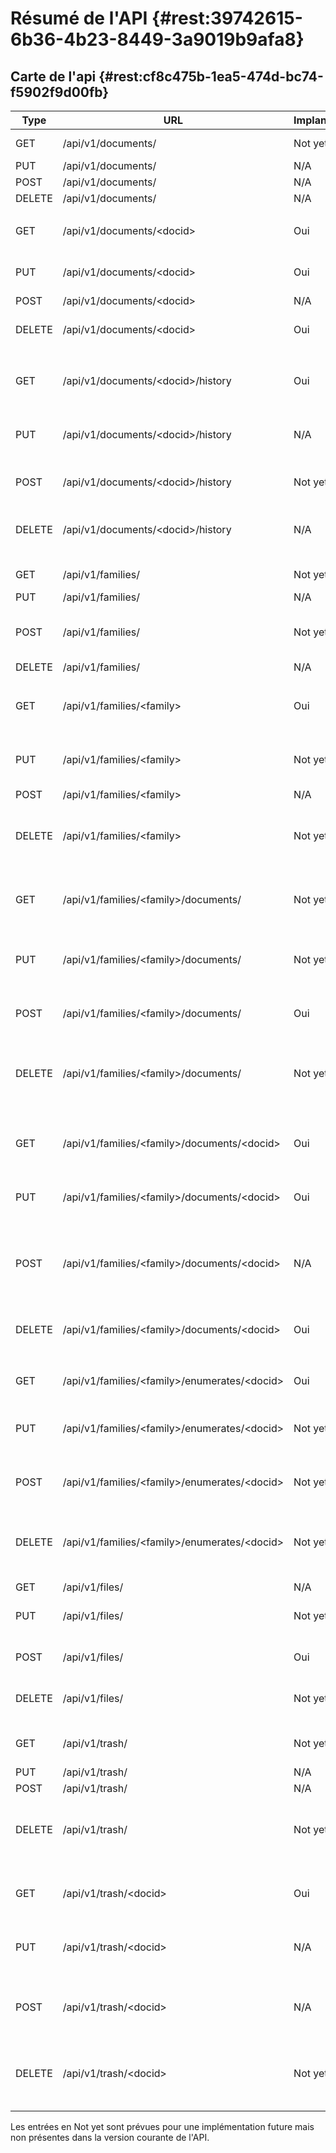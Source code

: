 # Résumé de l'API {#rest:39742615-6b36-4b23-8449-3a9019b9afa8}

## Carte de l'api {#rest:cf8c475b-1ea5-474d-bc74-f5902f9d00fb}

|  Type  |                           URL                           |               Implanté               |                       Signification                        |
| ------ | ------------------------------------------------------- | ------------------------------------ | ---------------------------------------------------------- |
| GET    | /api/v1/documents/                                      | <span class="apiTodo">Not yet</span> | Liste de documents                                         |
| PUT    | /api/v1/documents/                                      | N/A                                  | N/A                                                        |
| POST   | /api/v1/documents/                                      | N/A                                  | N/A                                                        |
| DELETE | /api/v1/documents/                                      | N/A                                  | N/A                                                        |
|        |                                                         |                                      |                                                            |
| GET    | /api/v1/documents/&lt;docid&gt;                         | Oui                                  | [Récupération d'un document][GETDOC]                       |
| PUT    | /api/v1/documents/&lt;docid&gt;                         | Oui                                  | [Mise à jour d'un document][PUTDOC]                        |
| POST   | /api/v1/documents/&lt;docid&gt;                         | N/A                                  | N/A                                                        |
| DELETE | /api/v1/documents/&lt;docid&gt;                         | Oui                                  | [Mise à la poubelle d'un document][DELDOC]                 |
|        |                                                         |                                      |                                                            |
| GET    | /api/v1/documents/&lt;docid&gt;/history                 | Oui                                  | [Récupération des messages d'historique][get_histo]        |
| PUT    | /api/v1/documents/&lt;docid&gt;/history                 | N/A                                  | N/A (Modification d'un message d'historique)               |
| POST   | /api/v1/documents/&lt;docid&gt;/history                 | <span class="apiTodo">Not yet</span> | Ajout d'un message d'historique                            |
| DELETE | /api/v1/documents/&lt;docid&gt;/history                 | N/A                                  | N/A (suppression d'un message d'historique)                |
|        |                                                         |                                      |                                                            |
| GET    | /api/v1/families/                                       | <span class="apiTodo">Not yet</span> | Liste des familles                                         |
| PUT    | /api/v1/families/                                       | N/A                                  | N/A                                                        |
| POST   | /api/v1/families/                                       | <span class="apiTodo">Not yet</span> | Création d'une nouvelle famille                            |
| DELETE | /api/v1/families/                                       | N/A                                  | N/A                                                        |
|        |                                                         |                                      |                                                            |
| GET    | /api/v1/families/&lt;family&gt;                         | Oui                                  | [Consultation du document décrivant la famille][GET_FAM]   |
| PUT    | /api/v1/families/&lt;family&gt;                         | <span class="apiTodo">Not yet</span> | Modification de la configuration de la famille             |
| POST   | /api/v1/families/&lt;family&gt;                         | N/A                                  | N/A                                                        |
| DELETE | /api/v1/families/&lt;family&gt;                         | <span class="apiTodo">Not yet</span> | Suppression de la famille et des documents associés        |
|        |                                                         |                                      |                                                            |
| GET    | /api/v1/families/&lt;family&gt;/documents/              | <span class="apiTodo">Not yet</span> | Liste des documents de cette famille                       |
| PUT    | /api/v1/families/&lt;family&gt;/documents/              | <span class="apiTodo">Not yet</span> | Modification en masse de documents de cette famille        |
| POST   | /api/v1/families/&lt;family&gt;/documents/              | Oui                                  | [Création d'un document de cette famille][POSTDOC]         |
| DELETE | /api/v1/families/&lt;family&gt;/documents/              | <span class="apiTodo">Not yet</span> | Mise à la poubelle en masse de documents de cette famille  |
|        |                                                         |                                      |                                                            |
| GET    | /api/v1/families/&lt;family&gt;/documents/&lt;docid&gt; | Oui                                  | [Récupération d'un document de la famille][GETDOC]         |
| PUT    | /api/v1/families/&lt;family&gt;/documents/&lt;docid&gt; | Oui                                  | [Mise à jour d'un document de la famille][PUTDOC]          |
| POST   | /api/v1/families/&lt;family&gt;/documents/&lt;docid&gt; | N/A                                  | N/A (Création d'un document avec un identifiant donné)     |
| DELETE | /api/v1/families/&lt;family&gt;/documents/&lt;docid&gt; | Oui                                  | [Suppression d'un document de la famille][DELDOC]          |
|        |                                                         |                                      |                                                            |
| GET    | /api/v1/families/&lt;family&gt;/enumerates/&lt;docid&gt;| Oui                                  | [Récupération de la liste des valeurs][get_enum]           |
| PUT    | /api/v1/families/&lt;family&gt;/enumerates/&lt;docid&gt;| <span class="apiTodo">Not yet</span> | Modification d'une valeur de la liste des énumérés         |
| POST   | /api/v1/families/&lt;family&gt;/enumerates/&lt;docid&gt;| <span class="apiTodo">Not yet</span> | Ajout d'une valeur à la liste d'énumérés                   |
| DELETE | /api/v1/families/&lt;family&gt;/enumerates/&lt;docid&gt;| <span class="apiTodo">Not yet</span> | Suppression définitivement d'un document mis à la poubelle |
|        |                                                         |                                      |                                                            |
| GET    | /api/v1/files/                                          | N/A                                  | N/A                                                        |
| PUT    | /api/v1/files/                                          | <span class="apiTodo">Not yet</span> | Modification d'un fichier temporaire                       |
| POST   | /api/v1/files/                                          | Oui                                  | [Création d'un fichier temporaire][POSTFILE]               |
| DELETE | /api/v1/files/                                          | <span class="apiTodo">Not yet</span> | Suppression d'un fichier temporaire                        |
|        |                                                         |                                      |                                                            |
| GET    | /api/v1/trash/                                          | <span class="apiTodo">Not yet</span> | Liste des documents de la poubelle                         |
| PUT    | /api/v1/trash/                                          | N/A                                  | N/A                                                        |
| POST   | /api/v1/trash/                                          | N/A                                  | N/A                                                        |
| DELETE | /api/v1/trash/                                          | <span class="apiTodo">Not yet</span> | Supprime définitivement les documents de la poubelle       |
|        |                                                         |                                      |                                                            |
| GET    | /api/v1/trash/&lt;docid&gt;                             | Oui                                  | [Récupération d'un document mis à la poubelle][trash_doc]  |
| PUT    | /api/v1/trash/&lt;docid&gt;                             | N/A                                  | N/A (Création d'un document supprimé)                      |
| POST   | /api/v1/trash/&lt;docid&gt;                             | N/A                                  | N/A (Modification d'un document supprimé)                  |
| DELETE | /api/v1/trash/&lt;docid&gt;                             | <span class="apiTodo">Not yet</span> | Suppression définitivement d'un document mis à la poubelle |
|        |                                                         |                                      |                                                            |

<span class="flag inline nota-bene"></span> Les entrées en <span class="apiTodo">Not yet</span> sont prévues
pour une implémentation future mais non présentes dans la version courante de l'API.

<!--links-->

[GET_FAM]: #rest:6b195156-0cda-47c8-9a9a-04ec13562c9a
[POSTDOC]: #rest:e769b476-0033-407c-b453-4e8466e09975
[GETDOC]: #rest:1d7b939f-d5fc-4b57-b33f-d216913efc22
[PUTDOC]: #rest:db2cb01a-7325-4f78-8cec-ceac9858caf2
[DELDOC]: #rest:3358b3bd-bdf6-44ef-b1d7-438f8eb21067

[POSTFILE]: #rest:5797255d-128d-4aa4-9c11-2c8195cca63d
[trash_doc]: #rest:52be10c1-9f46-456b-a22f-24909386567f
[get_enum]: #rest:bb13e401-1859-4c73-b299-70b801ed7eb0
[get_histo]: #rest:9ae75dac-8eb5-4fa9-a608-7313b90fe33c

